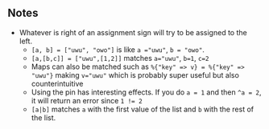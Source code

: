 ## Notes

- Whatever is right of an assignment sign will try to be assigned to the left.
    - `[a, b] = ["uwu", "owo"]` is like `a ="uwu"`, `b = "owo"`.
    - `[a,[b,c]] = ["uwu",[1,2]]` matches `a="uwu"`, `b=1`, `c=2`
    - Maps can also be matched such as `%{"key" => v} = %{"key" => "uwu"}` making `v="uwu"` which is probably super useful but also counterintuitive
    - Using the pin has interesting effects. If you do `a = 1` and then `^a = 2`, it will return an error since `1 != 2`
    - `[a|b]` matches `a` with the first value of the list and `b` with the rest of the list.
